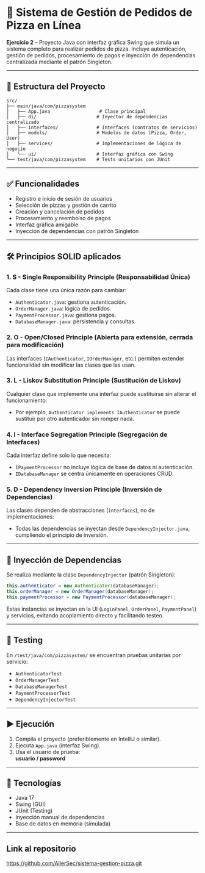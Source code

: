 # 🍕 Sistema de Gestión de Pedidos de Pizza en Línea

**Ejercicio 2** – Proyecto Java con interfaz gráfica Swing que simula un sistema completo para realizar pedidos de pizza. Incluye autenticación, gestión de pedidos, procesamiento de pagos e inyección de dependencias centralizada mediante el patrón Singleton.

---

## 📂 Estructura del Proyecto

```
src/
├── main/java/com/pizzasystem
│   ├── App.java                  # Clase principal
│   ├── di/                      # Inyector de dependencias centralizado
│   ├── interfaces/              # Interfaces (contratos de servicios)
│   ├── models/                  # Modelos de datos (Pizza, Order, User)
│   ├── services/                # Implementaciones de lógica de negocio
│   └── ui/                      # Interfaz gráfica con Swing
└── test/java/com/pizzasystem    # Tests unitarios con JUnit
```

---

## ✅ Funcionalidades

- Registro e inicio de sesión de usuarios
- Selección de pizzas y gestión de carrito
- Creación y cancelación de pedidos
- Procesamiento y reembolso de pagos
- Interfaz gráfica amigable
- Inyección de dependencias con patrón Singleton

---

## 🛠️ Principios SOLID aplicados

### 1. **S - Single Responsibility Principle (Responsabilidad Única)**  
Cada clase tiene una única razón para cambiar:
- `Authenticator.java`: gestiona autenticación.
- `OrderManager.java`: lógica de pedidos.
- `PaymentProcessor.java`: gestiona pagos.
- `DatabaseManager.java`: persistencia y consultas.

### 2. **O - Open/Closed Principle (Abierta para extensión, cerrada para modificación)**  
Las interfaces (`IAuthenticator`, `IOrderManager`, etc.) permiten extender funcionalidad sin modificar las clases que las usan.

### 3. **L - Liskov Substitution Principle (Sustitución de Liskov)**  
Cualquier clase que implemente una interfaz puede sustituirse sin alterar el funcionamiento:
- Por ejemplo, `Authenticator implements IAuthenticator` se puede sustituir por otro autenticador sin romper nada.

### 4. **I - Interface Segregation Principle (Segregación de Interfaces)**  
Cada interfaz define solo lo que necesita:
- `IPaymentProcessor` no incluye lógica de base de datos ni autenticación.
- `IDatabaseManager` se centra únicamente en operaciones CRUD.

### 5. **D - Dependency Inversion Principle (Inversión de Dependencias)**  
Las clases dependen de abstracciones (`interfaces`), no de implementaciones:
- Todas las dependencias se inyectan desde `DependencyInjector.java`, cumpliendo el principio de inversión.

---

## 🔌 Inyección de Dependencias

Se realiza mediante la clase `DependencyInjector` (patrón Singleton):

```java
this.authenticator = new Authenticator(databaseManager);
this.orderManager = new OrderManager(databaseManager);
this.paymentProcessor = new PaymentProcessor(databaseManager);
```

Estas instancias se inyectan en la UI (`LoginPanel`, `OrderPanel`, `PaymentPanel`) y servicios, evitando acoplamiento directo y facilitando testeo.

---

## 🧪 Testing

En `/test/java/com/pizzasystem/` se encuentran pruebas unitarias por servicio:
- `AuthenticatorTest`
- `OrderManagerTest`
- `DatabaseManagerTest`
- `PaymentProcessorTest`
- `DependencyInjectorTest`

---

## ▶️ Ejecución

1. Compila el proyecto (preferiblemente en IntelliJ o similar).
2. Ejecuta `App.java` (interfaz Swing).
3. Usa el usuario de prueba:  
   **usuario / password**

---

## 📌 Tecnologías

- Java 17
- Swing (GUI)
- JUnit (Testing)
- Inyección manual de dependencias
- Base de datos en memoria (simulada)

---

## Link al repositorio

https://github.com/AllerSec/sistema-gestion-pizza.git

